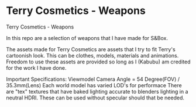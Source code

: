 # Terry Cosmetics - Weapons
Terry Cosmetics - Weapons

In this repo are a selection of weapons that I have made for S&Box.

The assets made for Terry Cosmetics are assets that I try to fit Terry's cartoonish look. This can be clothes, models, materials and animations. Freedom to use these assets are provided so long as I (Kabubu) am credited for the work I have done.

Important Specifications:
Viewmodel Camera Angle = 54 Degree(FOV) / 35.3mm(Lens)
Each world model has varied LOD's for performace
There are "tex" textures that have baked lighting accurate to blenders lighting in a neutral HDRI. These can be used without specular should that be needed.
